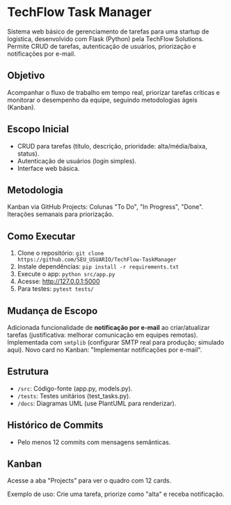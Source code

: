 # TechFlow Task Manager

Sistema web básico de gerenciamento de tarefas para uma startup de logística, desenvolvido com Flask (Python) pela TechFlow Solutions. Permite CRUD de tarefas, autenticação de usuários, priorização e notificações por e-mail.

## Objetivo
Acompanhar o fluxo de trabalho em tempo real, priorizar tarefas críticas e monitorar o desempenho da equipe, seguindo metodologias ágeis (Kanban).

## Escopo Inicial
- CRUD para tarefas (título, descrição, prioridade: alta/média/baixa, status).
- Autenticação de usuários (login simples).
- Interface web básica.

## Metodologia
Kanban via GitHub Projects: Colunas "To Do", "In Progress", "Done". Iterações semanais para priorização.

## Como Executar
1. Clone o repositório: `git clone https://github.com/SEU_USUARIO/TechFlow-TaskManager`
2. Instale dependências: `pip install -r requirements.txt`
3. Execute o app: `python src/app.py`
4. Acesse: http://127.0.0.1:5000
5. Para testes: `pytest tests/`

## Mudança de Escopo
Adicionada funcionalidade de **notificação por e-mail** ao criar/atualizar tarefas (justificativa: melhorar comunicação em equipes remotas). Implementada com `smtplib` (configurar SMTP real para produção; simulado aqui). Novo card no Kanban: "Implementar notificações por e-mail".

## Estrutura
- `/src`: Código-fonte (app.py, models.py).
- `/tests`: Testes unitários (test_tasks.py).
- `/docs`: Diagramas UML (use PlantUML para renderizar).

## Histórico de Commits
- Pelo menos 12 commits com mensagens semânticas.

## Kanban
Acesse a aba "Projects" para ver o quadro com 12 cards.

Exemplo de uso: Crie uma tarefa, priorize como "alta" e receba notificação.